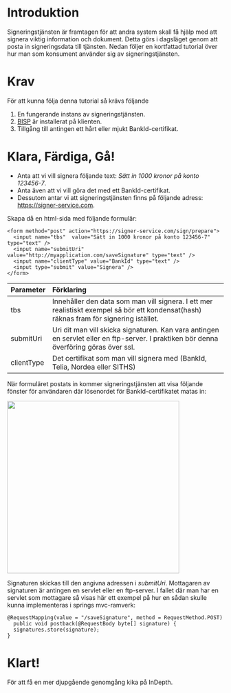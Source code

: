# Introduktion #

Signeringstjänsten är framtagen för att andra system skall få hjälp med att signera viktig information och dokument. Detta görs i dagsläget genom att posta in signeringsdata till tjänsten. Nedan följer en kortfattad tutorial över hur man som konsument använder sig av signeringstjänsten.

# Krav #

För att kunna följa denna tutorial så krävs följande
  1. En fungerande instans av signeringstjänsten.
  1. [BISP](https://install.bankid.com) är installerat på klienten.
  1. Tillgång till antingen ett hårt eller mjukt BankId-certifikat.

# Klara, Färdiga, Gå! #
  * Anta att vi vill signera följande text: _Sätt in 1000 kronor på konto 123456-7_.
  * Anta även att vi vill göra det med ett BankId-certifikat.
  * Dessutom antar vi att signeringstjänsten finns på följande adress: https://signer-service.com.

Skapa då en html-sida med följande formulär:
```
<form method="post" action="https://signer-service.com/sign/prepare">
  <input name="tbs"  value="Sätt in 1000 kronor på konto 123456-7" type="text" />
  <input name="submitUri"  value="http://myapplication.com/saveSignature" type="text" />
  <input name="clientType" value="BankId" type="text" />
  <input type="submit" value="Signera" />
</form>
```

| **Parameter** | **Förklaring** |
|:--------------|:---------------|
|tbs            |Innehåller den data som man vill signera. I ett mer realistiskt exempel så bör ett kondensat(hash) räknas fram för signering istället.|
|submitUri      |Uri dit man vill skicka signaturen. Kan vara antingen en servlet eller en ftp-server. I praktiken bör denna överföring göras över ssl.|
|clientType     |Det certifikat som man vill signera med (BankId, Telia, Nordea eller SITHS)|


När formuläret postats in kommer signeringstjänsten att visa följande fönster för användaren där lösenordet för BankId-certifikatet matas in:

<img src='http://oppna-program-signing-service.googlecode.com/svn/wiki/images/BankId-Sign.png' width='400' />

Signaturen skickas till den angivna adressen i _submitUri_. Mottagaren av signaturen är antingen en servlet eller en ftp-server. I fallet där man har en servlet som mottagare så visas här ett exempel på hur en sådan skulle kunna implementeras i springs mvc-ramverk:

```
@RequestMapping(value = "/saveSignature", method = RequestMethod.POST)
  public void postback(@RequestBody byte[] signature) {
  signatures.store(signature);
}
```

# Klart! #
För att få en mer djupgående genomgång kika på InDepth.